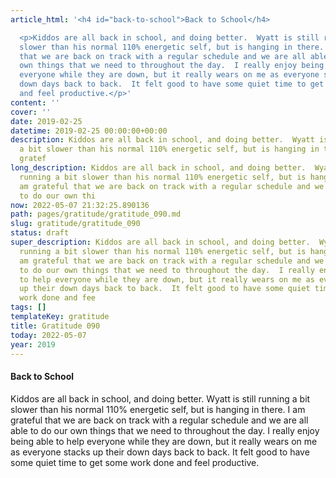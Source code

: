 ```yaml
---
article_html: '<h4 id="back-to-school">Back to School</h4>

  <p>Kiddos are all back in school, and doing better.  Wyatt is still running a bit
  slower than his normal 110% energetic self, but is hanging in there.  I am grateful
  that we are back on track with a regular schedule and we are all able to do our
  own things that we need to throughout the day.  I really enjoy being able to help
  everyone while they are down, but it really wears on me as everyone stacks up their
  down days back to back.  It felt good to have some quiet time to get some work done
  and feel productive.</p>'
content: ''
cover: ''
date: 2019-02-25
datetime: 2019-02-25 00:00:00+00:00
description: Kiddos are all back in school, and doing better.  Wyatt is still running
  a bit slower than his normal 110% energetic self, but is hanging in there.  I am
  gratef
long_description: Kiddos are all back in school, and doing better.  Wyatt is still
  running a bit slower than his normal 110% energetic self, but is hanging in there.  I
  am grateful that we are back on track with a regular schedule and we are all able
  to do our own thi
now: 2022-05-07 21:32:25.890136
path: pages/gratitude/gratitude_090.md
slug: gratitude/gratitude_090
status: draft
super_description: Kiddos are all back in school, and doing better.  Wyatt is still
  running a bit slower than his normal 110% energetic self, but is hanging in there.  I
  am grateful that we are back on track with a regular schedule and we are all able
  to do our own things that we need to throughout the day.  I really enjoy being able
  to help everyone while they are down, but it really wears on me as everyone stacks
  up their down days back to back.  It felt good to have some quiet time to get some
  work done and fee
tags: []
templateKey: gratitude
title: Gratitude 090
today: 2022-05-07
year: 2019
---
```


#### Back to School

Kiddos are all back in school, and doing better.  Wyatt is still running a bit slower than his normal 110% energetic self, but is hanging in there.  I am grateful that we are back on track with a regular schedule and we are all able to do our own things that we need to throughout the day.  I really enjoy being able to help everyone while they are down, but it really wears on me as everyone stacks up their down days back to back.  It felt good to have some quiet time to get some work done and feel productive.